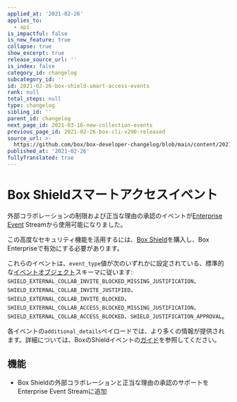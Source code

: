 ```yaml
---
applied_at: '2021-02-26'
applies_to:
  - api
is_impactful: false
is_new_feature: true
collapse: true
show_excerpt: true
release_source_url: ''
is_index: false
category_id: changelog
subcategory_id: ''
id: 2021-02-26-box-shield-smart-access-events
rank: null
total_steps: null
type: changelog
sibling_id: ''
parent_id: changelog
next_page_id: 2021-03-16-new-collection-events
previous_page_id: 2021-02-26-box-cli-v290-released
source_url: >-
  https://github.com/box/box-developer-changelog/blob/main/content/2021/02-26-box-shield-smart-access-events.md
published_at: '2021-02-26'
fullyTranslated: true
---
```

# Box Shieldスマートアクセスイベント

外部コラボレーションの制限および正当な理由の承認のイベントが[Enterprise Event][events] Streamから使用可能になりました。

この高度なセキュリティ機能を活用するには、[Box Shield][box-shield]を購入し、Box Enterpriseで有効にする必要があります。

<!-- more -->

これらのイベントは、`event_type`値が次のいずれかに設定されている、標準的な[イベントオブジェクト][eo]スキーマに従います: `SHIELD_EXTERNAL_COLLAB_INVITE_BLOCKED_MISSING_JUSTIFICATION`、`SHIELD_EXTERNAL_COLLAB_INVITE_JUSTIFIED`、`SHIELD_EXTERNAL_COLLAB_INVITE_BLOCKED`、`SHIELD_EXTERNAL_COLLAB_ACCESS_BLOCKED_MISSING_JUSTIFICATION`、`SHIELD_EXTERNAL_COLLAB_ACCESS_BLOCKED`、`SHIELD_JUSTIFICATION_APPROVAL`。

各イベントの`additional_details`ペイロードでは、より多くの情報が提供されます。詳細については、BoxのShieldイベントの[ガイド][saguide]を参照してください。

## 機能

* Box Shieldの外部コラボレーションと正当な理由の承認のサポートをEnterprise Event Streamに追加

[box-shield]: https://www.box.com/shield

[eo]: r://event/

[events]: g://events/enterprise-events/for-enterprise/

[saguide]: g://events/event-triggers/shield-alert-events/#smart-access
